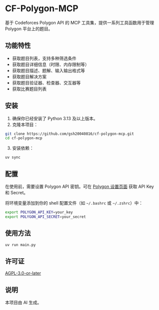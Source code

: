 # CF-Polygon-MCP

基于 Codeforces Polygon API 的 MCP 工具集，提供一系列工具函数用于管理 Polygon 平台上的题目。

## 功能特性

- 获取题目列表，支持多种筛选条件
- 获取题目详细信息（时限、内存限制等）
- 获取题目描述、题解、输入输出格式等
- 获取题目解决方案
- 获取题目验证器、检查器、交互器等
- 获取比赛题目列表

## 安装

1. 确保你已经安装了 Python 3.13 及以上版本。
2. 克隆本项目：

```bash
git clone https://github.com/gsh20040816/cf-polygon-mcp.git
cd cf-polygon-mcp
```

3. 安装依赖：

```bash
uv sync
```

## 配置

在使用前，需要设置 Polygon API 密钥。可在 [Polygon 设置页面](https://polygon.codeforces.com/settings) 获取 API Key 和 Secret。

将环境变量添加到你的 shell 配置文件（如 `~/.bashrc` 或 `~/.zshrc`）中：

```bash
export POLYGON_API_KEY=your_key
export POLYGON_API_SECRET=your_secret
```

## 使用方法

```bash
uv run main.py
```

## 许可证

[AGPL-3.0-or-later](LICENSE)

## 说明

本项目由 AI 生成。